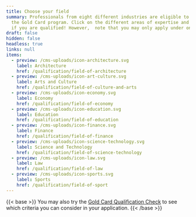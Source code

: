 ```yaml
---
title: Choose your field
summary: Professionals from eight different industries are eligible to apply for
  the Gold Card program. Click on the different areas of expertise and find out
  if you are qualified! However,  note that you may only apply under one field.
draft: false
hidden: false
headless: true
links: null
items:
  - preview: /cms-uploads/icon-architecture.svg
    label: Architecture
    href: /qualification/field-of-architecture
  - preview: /cms-uploads/icon-art-culture.svg
    label: Arts and Culture
    href: /qualification/field-of-culture-and-arts
  - preview: /cms-uploads/icon-economy.svg
    label: Economy
    href: /qualification/field-of-economy
  - preview: /cms-uploads/icon-education.svg
    label: Education
    href: /qualification/field-of-education
  - preview: /cms-uploads/icon-finance.svg
    label: Finance
    href: /qualification/field-of-finance
  - preview: /cms-uploads/icon-science-technology.svg
    label: Science and Technology
    href: /qualification/field-of-science-technology
  - preview: /cms-uploads/icon-law.svg
    label: Law
    href: /qualification/field-of-law
  - preview: /cms-uploads/icon-sports.svg
    label: Sports
    href: /qualification/field-of-sport
---
```

{{< base >}}
You may also try the [Gold Card Qualification Check](https://visafinder.tw/gold-card-qualification/) to see which criteria you can consider in your application.
{{< /base >}}